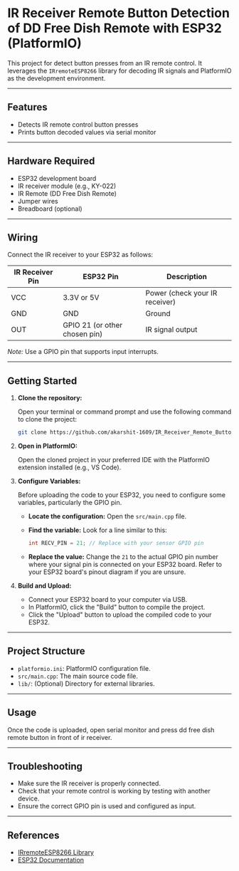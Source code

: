 # IR Receiver Remote Button Detection of DD Free Dish Remote with ESP32 (PlatformIO)

This project for detect button presses from an IR remote control. It leverages the `IRremoteESP8266` library for decoding IR signals and PlatformIO as the development environment.

---

## Features

- Detects IR remote control button presses
- Prints button decoded values via serial monitor

---

## Hardware Required

- ESP32 development board
- IR receiver module (e.g., KY-022)
- IR Remote (DD Free Dish Remote)
- Jumper wires
- Breadboard (optional)

---

## Wiring

Connect the IR receiver to your ESP32 as follows:

| IR Receiver Pin | ESP32 Pin       | Description                |
|-------------------|-----------------|----------------------------|
| VCC               | 3.3V or 5V      | Power (check your IR receiver) |
| GND               | GND             | Ground                     |
| OUT               | GPIO 21 (or other chosen pin) | IR signal output |

*Note:* Use a GPIO pin that supports input interrupts.

---


## Getting Started

1.  **Clone the repository:**

    Open your terminal or command prompt and use the following command to clone the project:

    ```bash
    git clone https://github.com/akarshit-1609/IR_Receiver_Remote_Button_Detection_with_ESP32.git
    ```

2.  **Open in PlatformIO:**

    Open the cloned project in your preferred IDE with the PlatformIO extension installed (e.g., VS Code).

3.  **Configure Variables:**

    Before uploading the code to your ESP32, you need to configure some variables, particularly the GPIO pin.

    *   **Locate the configuration:** Open the `src/main.cpp` file.
    *   **Find the variable:** Look for a line similar to this:

        ```c++
        int RECV_PIN = 21; // Replace with your sensor GPIO pin
        ```

    *   **Replace the value:** Change the `21` to the actual GPIO pin number where your signal pin is connected on your ESP32 board. Refer to your ESP32 board's pinout diagram if you are unsure.

4.  **Build and Upload:**

    *   Connect your ESP32 board to your computer via USB.
    *   In PlatformIO, click the "Build" button to compile the project.
    *   Click the "Upload" button to upload the compiled code to your ESP32.

---

## Project Structure

*   `platformio.ini`: PlatformIO configuration file.
*   `src/main.cpp`: The main source code file.
*   `lib/`: (Optional) Directory for external libraries.

---


## Usage

Once the code is uploaded, open serial monitor and press dd free dish remote button in front of ir receiver.

---

## Troubleshooting

- Make sure the IR receiver is properly connected.
- Check that your remote control is working by testing with another device.
- Ensure the correct GPIO pin is used and configured as input.

---

## References

- [IRremoteESP8266 Library](https://github.com/crankyoldgit/IRremoteESP8266)
- [ESP32 Documentation](https://docs.espressif.com/projects/esp-idf/en/latest/)
